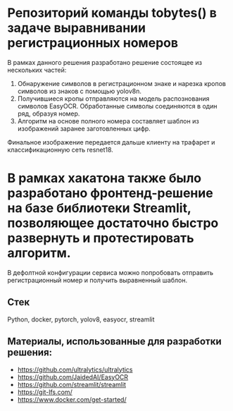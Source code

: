 # Репозиторий команды tobytes() в задаче выравнивании регистрационных номеров

В рамках данного решения разработано решение состоящее из нескольких частей:
1. Обнаружение символов в регистрационном знаке и нарезка кропов символов из знаков с помощью yolov8n.
2. Получившиеся кропы отправляются на модель распознования символов EasyOCR. Обработанные символы соединяются в один ряд, образуя номер. 
3. Алгоритм на основе полного номера составляет шаблон из изображений заранее заготовленных цифр.

Финальное изображение передается дальше клиенту на трафарет и классификационную сеть resnet18.


# В рамках хакатона также было разработано фронтенд-решение на базе библиотеки Streamlit, позволяющее достаточно быстро развернуть и протестировать алгоритм.

В дефолтной конфигурации сервиса можно попробовать отправить регистрационный номер и получить выравненный шаблон.


## Стек
Python, docker, pytorch, yolov8, easyocr, streamlit

## Материалы, использованные для разработки решения:

- https://github.com/ultralytics/ultralytics
- https://github.com/JaidedAI/EasyOCR
- https://github.com/streamlit/streamlit
- https://git-lfs.com/
- https://www.docker.com/get-started/